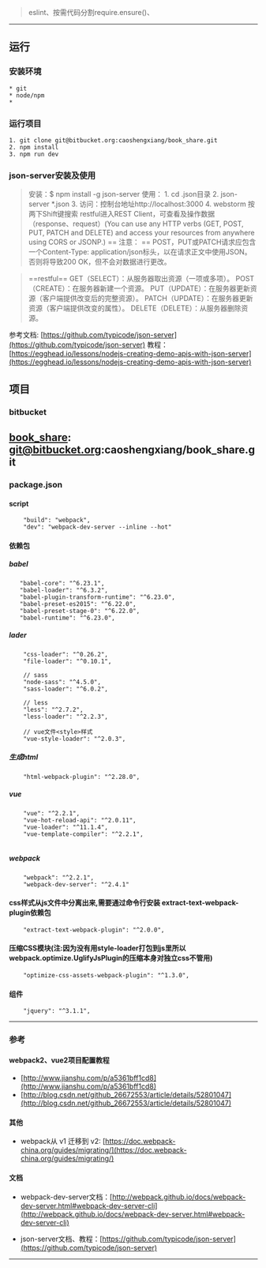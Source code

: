 > eslint、按需代码分割require.ensure()、
-----------
## 运行
### 安装环境
    * git 
    * node/npm
    * 

### 运行项目
    1. git clone git@bitbucket.org:caoshengxiang/book_share.git
    2. npm install
    3. npm run dev

### json-server安装及使用
>    安装：$ npm install -g json-server
     使用：
      1. cd .json目录
      2. json-server *.json
      3. 访问：控制台地址http://localhost:3000
      4. webstorm 按两下Shift键搜索 restful进入REST Client，可查看及操作数据（response、request）(You can use any HTTP verbs (GET, POST, PUT, PATCH and DELETE) and access your resources from anywhere using CORS or JSONP.)
       == 注意： ==
        POST，PUT或PATCH请求应包含一个Content-Type: application/json标头，以在请求正文中使用JSON。否则将导致200 OK，但不会对数据进行更改。

>   ==restful==
    GET（SELECT）：从服务器取出资源（一项或多项）。
    POST（CREATE）：在服务器新建一个资源。
    PUT（UPDATE）：在服务器更新资源（客户端提供改变后的完整资源）。
    PATCH（UPDATE）：在服务器更新资源（客户端提供改变的属性）。
    DELETE（DELETE）：从服务器删除资源。

参考文档:
[https://github.com/typicode/json-server](https://github.com/typicode/json-server)
教程：
[https://egghead.io/lessons/nodejs-creating-demo-apis-with-json-server](https://egghead.io/lessons/nodejs-creating-demo-apis-with-json-server)

## 项目
### bitbucket
[book_share](git@bitbucket.org:caoshengxiang/book_share.git): git@bitbucket.org:caoshengxiang/book_share.git
------------

### package.json
#### script
```
    "build": "webpack",
    "dev": "webpack-dev-server --inline --hot"
```


#### 依赖包
##### babel
```
   "babel-core": "^6.23.1",
   "babel-loader": "^6.3.2",
   "babel-plugin-transform-runtime": "^6.23.0",
   "babel-preset-es2015": "^6.22.0",
   "babel-preset-stage-0": "^6.22.0",
   "babel-runtime": "^6.23.0", 
```
##### lader
```
    "css-loader": "^0.26.2",
    "file-loader": "^0.10.1",
    
    // sass
    "node-sass": "^4.5.0",
    "sass-loader": "^6.0.2",
    
    // less
    "less": "^2.7.2",
    "less-loader": "^2.2.3",
    
    // vue文件<style>样式
    "vue-style-loader": "^2.0.3",
```
##### 生成html
```
    "html-webpack-plugin": "^2.28.0",
```
##### vue 
```
    "vue": "^2.2.1",
    "vue-hot-reload-api": "^2.0.11",
    "vue-loader": "^11.1.4",
    "vue-template-compiler": "^2.2.1",
        
```
##### webpack
```
    "webpack": "^2.2.1",
    "webpack-dev-server": "^2.4.1"
```
#### css样式从js文件中分离出来,需要通过命令行安装 extract-text-webpack-plugin依赖包
```
    "extract-text-webpack-plugin": "^2.0.0",
```
#### 压缩CSS模块(注:因为没有用style-loader打包到js里所以webpack.optimize.UglifyJsPlugin的压缩本身对独立css不管用)
```
    "optimize-css-assets-webpack-plugin": "^1.3.0",
```
#### 组件
```
    "jquery": "^3.1.1",
```


------------


### 参考
#### webpack2、vue2项目配置教程
* [http://www.jianshu.com/p/a5361bff1cd8](http://www.jianshu.com/p/a5361bff1cd8)
* [http://blog.csdn.net/github_26672553/article/details/52801047](http://blog.csdn.net/github_26672553/article/details/52801047)


#### 其他
* webpack从 v1 迁移到 v2: [https://doc.webpack-china.org/guides/migrating/](https://doc.webpack-china.org/guides/migrating/)



#### 文档
* webpack-dev-server文档：[http://webpack.github.io/docs/webpack-dev-server.html#webpack-dev-server-cli](http://webpack.github.io/docs/webpack-dev-server.html#webpack-dev-server-cli)

* json-server文档、教程：[https://github.com/typicode/json-server](https://github.com/typicode/json-server)

-------------